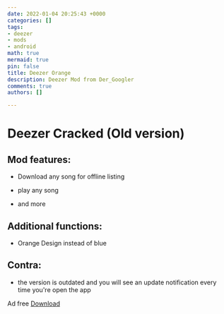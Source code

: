 ```yaml
---
date: 2022-01-04 20:25:43 +0000
categories: []
tags:
- deezer
- mods
- android
math: true
mermaid: true
pin: false
title: Deezer Orange
description: Deezer Mod from Der_Googler
comments: true
authors: []

---
```

# Deezer Cracked (Old version)

## Mod features:

- Download any song for offline listing

- play any song

- and more

## Additional functions:

- Orange Design instead of blue

## Contra:

- the version is outdated and you will see an update notification every time you're open the app

Ad free [Download](https://www.mediafire.com/file/exrzyg94uo7ahm5/deezer_Orange_%252BPremium_mod_by_DG_Orignals_6.1.2.102.apk/file)

